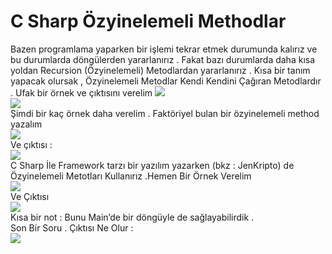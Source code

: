# C Sharp Özyinelemeli Methodlar
Bazen programlama yaparken bir işlemi tekrar etmek durumunda kalırız ve bu durumlarda döngülerden yararlanırız . Fakat bazı durumlarda daha kısa yoldan Recursion (Özyinelemeli) Metodlardan yararlanırız . Kısa bir tanım yapacak olursak , Özyinelemeli Metodlar Kendi Kendini Çağıran Metodlardır . Ufak bir örnek ve çıktısını verelim
<img src="https://i.hizliresim.com/qWvGqW.png"><br>
<img src="https://i.hizliresim.com/r21OYM.png"><br>
Şimdi bir kaç örnek daha verelim . Faktöriyel bulan bir özyinelemeli method yazalım<br>
<img src="https://i.hizliresim.com/3qzER2.png"><br>
Ve çıktısı :<br>
<img src="https://i.hizliresim.com/aGYz32.png"><br>
C Sharp İle Framework tarzı bir yazılım yazarken (bkz : JenKripto) de Özyinelemeli Metotları Kullanırız .Hemen Bir Örnek Verelim
<br><img src="https://i.hizliresim.com/9dNmoZ.png"><br>
Ve Çıktısı<br>
<img src="https://i.hizliresim.com/r21O9P.png"><br>
Kısa bir not : Bunu Main’de bir döngüyle de sağlayabilirdik . <br>
Son Bir Soru . Çıktısı Ne Olur :<br> 
<img src="https://i.hizliresim.com/ERDP3B.png"><br>



